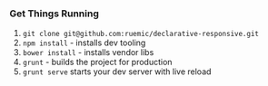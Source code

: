 ### Get Things Running

1. `git clone git@github.com:ruemic/declarative-responsive.git`
2. `npm install` - installs dev tooling
3. `bower install` - installs vendor libs
4. `grunt` - builds the project for production
5. `grunt serve` starts your dev server with live reload



